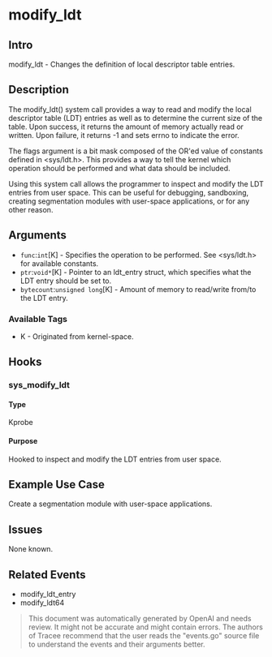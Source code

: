 
# modify_ldt

## Intro
modify_ldt - Changes the definition of local descriptor table entries.

## Description
The modify_ldt() system call provides a way to read and modify the local descriptor table (LDT) entries as well as to determine the current size of the table. Upon success, it returns the amount of memory actually read or written. Upon failure, it returns -1 and sets errno to indicate the error. 

The flags argument is a bit mask composed of the OR'ed value of constants defined in <sys/ldt.h>. This provides a way to tell the kernel which operation should be performed and what data should be included.

Using this system call allows the programmer to inspect and modify the LDT entries from user space. This can be useful for debugging, sandboxing, creating segmentation modules with user-space applications, or for any other reason.

## Arguments
* `func`:`int`[K] - Specifies the operation to be performed. See  <sys/ldt.h> for available constants.
* `ptr`:`void*`[K] - Pointer to an ldt_entry struct, which specifies what the LDT entry should be set to.
* `bytecount`:`unsigned long`[K] - Amount of memory to read/write from/to the LDT entry.

### Available Tags
* K - Originated from kernel-space.

## Hooks
### sys_modify_ldt
#### Type
Kprobe
#### Purpose
Hooked to inspect and modify the LDT entries from user space.

## Example Use Case
Create a segmentation module with user-space applications.

## Issues
None known.

## Related Events
* modify_ldt_entry 
* modify_ldt64

> This document was automatically generated by OpenAI and needs review. It might
> not be accurate and might contain errors. The authors of Tracee recommend that
> the user reads the "events.go" source file to understand the events and their
> arguments better.
